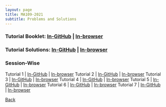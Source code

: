 ```yaml
---
layout: page
title: MA109-2021
subtitle: Problems and Solutions
---
```


### Tutorial Booklet: [In-GitHub](https://github.com/sarthakmittal92/sarthakmittal92.github.io/blob/main/assistantships/ma109-2021/ma109-2021-booklet.pdf) | [In-browser](https://docs.google.com/viewer?url=https://sarthakmittal92.github.io/assistantships/ma109-2021/ma109-2021-booklet.pdf)
### Tutorial Solutions: [In-GitHub](https://github.com/sarthakmittal92/sarthakmittal92.github.io/blob/main/assistantships/ma109-2021/ma109-2021-solutions.pdf) | [In-browser](https://docs.google.com/viewer?url=https://sarthakmittal92.github.io/assistantships/ma109-2021/ma109-2021-solutions.pdf)

### Session-Wise

Tutorial 1 | [In-GitHub](https://github.com/sarthakmittal92/sarthakmittal92.github.io/blob/main/assistantships/ma109-2021/ma109-2021-tut1.pdf) | [In-browser](https://docs.google.com/viewer?url=https://sarthakmittal92.github.io/assistantships/ma109-2021/ma109-2021-tut1.pdf)
Tutorial 2 | [In-GitHub](https://github.com/sarthakmittal92/sarthakmittal92.github.io/blob/main/assistantships/ma109-2021/ma109-2021-tut2.pdf) | [In-browser](https://docs.google.com/viewer?url=https://sarthakmittal92.github.io/assistantships/ma109-2021/ma109-2021-tut2.pdf)
Tutorial 3 | [In-GitHub](https://github.com/sarthakmittal92/sarthakmittal92.github.io/blob/main/assistantships/ma109-2021/ma109-2021-tut3.pdf) | [In-browser](https://docs.google.com/viewer?url=https://sarthakmittal92.github.io/assistantships/ma109-2021/ma109-2021-tut3.pdf)
Tutorial 4 | [In-GitHub](https://github.com/sarthakmittal92/sarthakmittal92.github.io/blob/main/assistantships/ma109-2021/ma109-2021-tut4.pdf) | [In-browser](https://docs.google.com/viewer?url=https://sarthakmittal92.github.io/assistantships/ma109-2021/ma109-2021-tut4.pdf)
Tutorial 5 | [In-GitHub](https://github.com/sarthakmittal92/sarthakmittal92.github.io/blob/main/assistantships/ma109-2021/ma109-2021-tut5.pdf) | [In-browser](https://docs.google.com/viewer?url=https://sarthakmittal92.github.io/assistantships/ma109-2021/ma109-2021-tut5.pdf)
Tutorial 6 | [In-GitHub](https://github.com/sarthakmittal92/sarthakmittal92.github.io/blob/main/assistantships/ma109-2021/ma109-2021-tut6.pdf) | [In-browser](https://docs.google.com/viewer?url=https://sarthakmittal92.github.io/assistantships/ma109-2021/ma109-2021-tut6.pdf)
Tutorial 7 | [In-GitHub](https://github.com/sarthakmittal92/sarthakmittal92.github.io/blob/main/assistantships/ma109-2021/ma109-2021-tut7.pdf) | [In-browser](https://docs.google.com/viewer?url=https://sarthakmittal92.github.io/assistantships/ma109-2021/ma109-2021-tut7.pdf)

[Back](..)